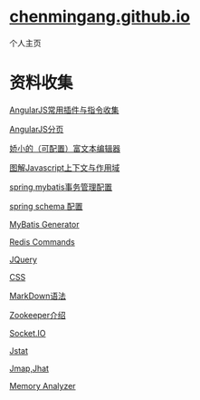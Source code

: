 [chenmingang.github.io](http://chenmingang.github.io/view/blog/list.html)
==================
个人主页
######
资料收集
===
[AngularJS常用插件与指令收集](http://chensd.com/2015-06/AngularJS-popular-Plugins-and-Directive.html)

[AngularJS分页](https://github.com/miaoyaoyao/AngularJs-UI)

[娇小的（可配置）富文本编辑器](http://www.tinymce.com/tryit/3_x/full.php)

[图解Javascript上下文与作用域](http://blog.rainy.im/2015/07/04/scope-chain-and-prototype-chain-in-js/)

[spring,mybatis事务管理配置](http://openwares.net/java/spring_mybatis_transaction.html)

[spring schema 配置](http://www.cnblogs.com/jifeng/archive/2011/09/14/2176599.html)

[MyBatis Generator](http://mybatis.github.io/generator/index.html)

[Redis Commands](http://redis.io/commands/)

[JQuery](http://www.php100.com/manual/jquery/)

[CSS](http://css.doyoe.com/)

[MarkDown语法](http://jingxuan.io/markdown/)

[Zookeeper介绍](http://www.cnblogs.com/yuyijq/p/3391945.html)

[Socket.IO](http://socket.io/docs/)

[Jstat](http://www.cnblogs.com/mazj611/p/3481610.html)

[Jmap,Jhat](http://www.cnblogs.com/ggjucheng/archive/2013/04/16/3024986.html)

[Memory Analyzer](https://www.ibm.com/developerworks/cn/opensource/os-cn-ecl-ma/)
